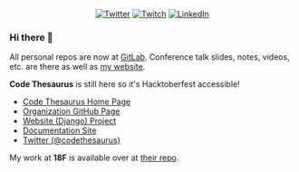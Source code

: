 <p align="center">
	<a href="https://twitter.com/geekygirlsarah"><img src="https://img.shields.io/twitter/follow/geekygirlsarah?label=Twitter&style=social" alt="Twitter"></a>
	<a href="https://www.twitch.tv/geekygirlsarah"><img src="https://img.shields.io/twitch/status/geekygirlsarah" alt="Twitch"></a>
	<a href="https://www.linkedin.com/in/sarahwithee"><img src="https://img.shields.io/badge/LinkedIn--_.svg?style=social&logo=linkedin" alt="LinkedIn"></a>
</p>

### Hi there 👋

All personal repos are now at [GitLab](https://gitlab.com/geekygirlsarah).
Conference talk slides, notes, videos, etc. are there as well as [my website](https://geekygirlsarah.com).

**Code Thesaurus** is still here so it's Hacktoberfest accessible! 
- [Code Thesaurus Home Page](https://codethesaur.us)
- [Organization GitHub Page](https://github.com/codethesaurus)
- [Website (Django) Project](https://github.com/codethesaurus/codethesaur.us)
- [Documentation Site](https://docs.codethesaur.us)
- [Twitter (@codethesaurus)](https://twitter.com/codethesaurus)

My work at **18F** is available over at [their repo](https://github.com/18f).

<!--
**geekygirlsarah/geekygirlsarah** is a ✨ _special_ ✨ repository because its `README.md` (this file) appears on your GitHub profile.

Here are some ideas to get you started:

- 🔭 I’m currently working on ...
- 🌱 I’m currently learning ...
- 👯 I’m looking to collaborate on ...
- 🤔 I’m looking for help with ...
- 💬 Ask me about ...
- 📫 How to reach me: ...
- 😄 Pronouns: ...
- ⚡ Fun fact: ...
-->
